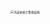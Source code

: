 <img src="https://p.sda1.dev/13/54b479acf1c1b7241c231b8a41e997e3/RzwnR6CZm3.png" alt="冯诺依曼计算机结构" style="zoom: 33%;" />

